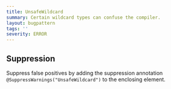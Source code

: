 ```yaml
---
title: UnsafeWildcard
summary: Certain wildcard types can confuse the compiler.
layout: bugpattern
tags: ''
severity: ERROR
---
```


<!--
*** AUTO-GENERATED, DO NOT MODIFY ***
To make changes, edit the @BugPattern annotation or the explanation in docs/bugpattern.
-->



## Suppression
Suppress false positives by adding the suppression annotation `@SuppressWarnings("UnsafeWildcard")` to the enclosing element.
